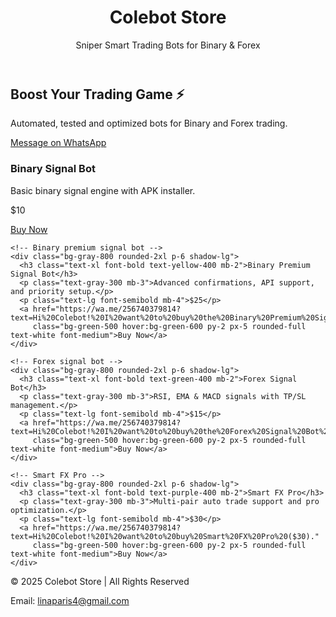 <!DOCTYPE html>
<html lang="en">
<head>
  <meta charset="UTF-8" />
  <meta name="viewport" content="width=device-width, initial-scale=1.0" />
  <title>Colebot Store - Smart Trading Bots</title>
  <link href="https://cdn.jsdelivr.net/npm/tailwindcss@2.2.19/dist/tailwind.min.css" rel="stylesheet">
</head>
<body class="bg-gray-900 text-white font-sans">
  <!-- Header -->
  <header class="bg-gray-800 py-6 text-center shadow-lg">
    <h1 class="text-3xl font-bold text-blue-400">Colebot Store</h1>
    <p class="text-gray-300 text-sm">Sniper Smart Trading Bots for Binary & Forex</p>
  </header>

  <!-- Hero Section -->
  <section class="text-center py-10 px-4">
    <h2 class="text-2xl font-semibold mb-3">Boost Your Trading Game ⚡</h2>
    <p class="text-gray-400 mb-6">Automated, tested and optimized bots for Binary and Forex trading.</p>
    <a href="https://wa.me/256740379814?text=Hi%20Colebot!%20I%20want%20to%20learn%20more%20about%20your%20trading%20bots."
       class="bg-green-500 hover:bg-green-600 text-white font-semibold py-2 px-5 rounded-full shadow-md transition">
      Message on WhatsApp
    </a>
  </section>

  <!-- Products -->
  <section class="grid md:grid-cols-2 gap-6 px-4 pb-12 max-w-4xl mx-auto">
    <!-- Binary signal bot -->
    <div class="bg-gray-800 rounded-2xl p-6 shadow-lg">
      <h3 class="text-xl font-bold text-blue-400 mb-2">Binary Signal Bot</h3>
      <p class="text-gray-300 mb-3">Basic binary signal engine with APK installer.</p>
      <p class="text-lg font-semibold mb-4">$10</p>
      <a href="https://wa.me/256740379814?text=Hi%20Colebot!%20I%20want%20to%20buy%20the%20Binary%20Signal%20Bot%20($10)."
         class="bg-green-500 hover:bg-green-600 py-2 px-5 rounded-full text-white font-medium">Buy Now</a>
    </div>

    <!-- Binary premium signal bot -->
    <div class="bg-gray-800 rounded-2xl p-6 shadow-lg">
      <h3 class="text-xl font-bold text-yellow-400 mb-2">Binary Premium Signal Bot</h3>
      <p class="text-gray-300 mb-3">Advanced confirmations, API support, and priority setup.</p>
      <p class="text-lg font-semibold mb-4">$25</p>
      <a href="https://wa.me/256740379814?text=Hi%20Colebot!%20I%20want%20to%20buy%20the%20Binary%20Premium%20Signal%20Bot%20($25)."
         class="bg-green-500 hover:bg-green-600 py-2 px-5 rounded-full text-white font-medium">Buy Now</a>
    </div>

    <!-- Forex signal bot -->
    <div class="bg-gray-800 rounded-2xl p-6 shadow-lg">
      <h3 class="text-xl font-bold text-green-400 mb-2">Forex Signal Bot</h3>
      <p class="text-gray-300 mb-3">RSI, EMA & MACD signals with TP/SL management.</p>
      <p class="text-lg font-semibold mb-4">$15</p>
      <a href="https://wa.me/256740379814?text=Hi%20Colebot!%20I%20want%20to%20buy%20the%20Forex%20Signal%20Bot%20($15)."
         class="bg-green-500 hover:bg-green-600 py-2 px-5 rounded-full text-white font-medium">Buy Now</a>
    </div>

    <!-- Smart FX Pro -->
    <div class="bg-gray-800 rounded-2xl p-6 shadow-lg">
      <h3 class="text-xl font-bold text-purple-400 mb-2">Smart FX Pro</h3>
      <p class="text-gray-300 mb-3">Multi-pair auto trade support and pro optimization.</p>
      <p class="text-lg font-semibold mb-4">$30</p>
      <a href="https://wa.me/256740379814?text=Hi%20Colebot!%20I%20want%20to%20buy%20Smart%20FX%20Pro%20($30)."
         class="bg-green-500 hover:bg-green-600 py-2 px-5 rounded-full text-white font-medium">Buy Now</a>
    </div>
  </section>

  <!-- Footer -->
  <footer class="text-center bg-gray-800 py-4 border-t border-gray-700 text-gray-400 text-sm">
    <p>© 2025 Colebot Store | All Rights Reserved</p>
    <p>Email: <a href="mailto:linaparis4@gmail.com" class="text-blue-400">linaparis4@gmail.com</a></p>
  </footer>
</body>
</html>
